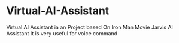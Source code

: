 # Virtual-AI-Assistant
Virtual AI Assistant ia an Project based On Iron Man Movie Jarvis AI Assistant
It is very useful for voice command 
